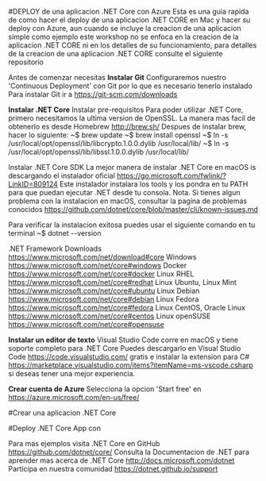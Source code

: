 #DEPLOY de una aplicacion .NET Core con Azure
Esta es una guia rapida de como hacer el deploy de una aplicacion .NET CORE en Mac y hacer su deploy con Azure, aun cuando se incluye la creacion de una aplicacion simple como ejemplo este workshop no se enfoca en la creacion de la aplicacion .NET CORE ni en los detalles de su funcionamiento, para detalles de la creacion de una aplicacion .NET CORE consulte el siguiente repositorio


Antes de comenzar necesitas
**Instalar Git**
Configuraremos nuestro 'Continuous Deployment' con Git por lo que es necesario tenerlo instalado
Para instalar Git ir a https://git-scm.com/downloads

**Instalar .NET Core**
Instalar pre-requisitos
Para poder utilizar .NET Core, primero necesitamos la ultima version de OpenSSL. La manera mas facil de obtenerlo es desde Homebrew <http://brew.sh/> Despues de instalar brew, hacer lo siguiente:
~$ brew update
~$ brew install openssl
~$ ln -s /usr/local/opt/openssl/lib/libcrypto.1.0.0.dylib /usr/local/lib/
~$ ln -s /usr/local/opt/openssl/lib/libssl.1.0.0.dylib /usr/local/lib/

Instalar .NET Core SDK
La mejor manera de instalar .NET Core en macOS is descargando el instalador oficial <https://go.microsoft.com/fwlink/?LinkID=809124> 
Este instalador instalara los tools y los pondra en tu PATH para que puedan ejecutar .NET desde tu consola.
Nota. Si tienes algun problema con la instalacion en macOS, consultar la pagina de problemas conocidos <https://github.com/dotnet/core/blob/master/cli/known-issues.md>

Para verificar la instalacion exitosa puedes usar el siguiente comando en tu terminal
~$ dotnet --version

.NET Framework Downloads https://www.microsoft.com/net/download#core
Windows https://www.microsoft.com/net/core#windows
Docker https://www.microsoft.com/net/core#docker
Linux RHEL https://www.microsoft.com/net/core#redhat
Linux Ubuntu, Linux Mint https://www.microsoft.com/net/core#ubuntu
Linux Debian https://www.microsoft.com/net/core#debian
Linux Fedora https://www.microsoft.com/net/core#fedora
Linux CentOS, Oracle Linux https://www.microsoft.com/net/core#centos
Linux openSUSE https://www.microsoft.com/net/core#opensuse


**Instalar un editor de texto**
Visual Studio Code corre en macOS y tiene soporte completo para .NET Core
Puedes descargarlo en Visual Studio Code <https://code.visualstudio.com/> gratis e instalar la extension para C# <https://marketplace.visualstudio.com/items?itemName=ms-vscode.csharp> si deseas tener una mejor experiencia.

**Crear cuenta de Azure**
Selecciona la opcion 'Start free' en https://azure.microsoft.com/en-us/free/



#Crear una aplicacion .NET Core

#Deploy .NET Core App con 




Para mas ejemplos visita .NET Core en GitHub <https://github.com/dotnet/core/>
Consulta la Documentacion de .NET para aprender mas acerca de .NET Core <http://docs.microsoft.com/dotnet>
Participa en nuestra comunidad <https://dotnet.github.io/support>
